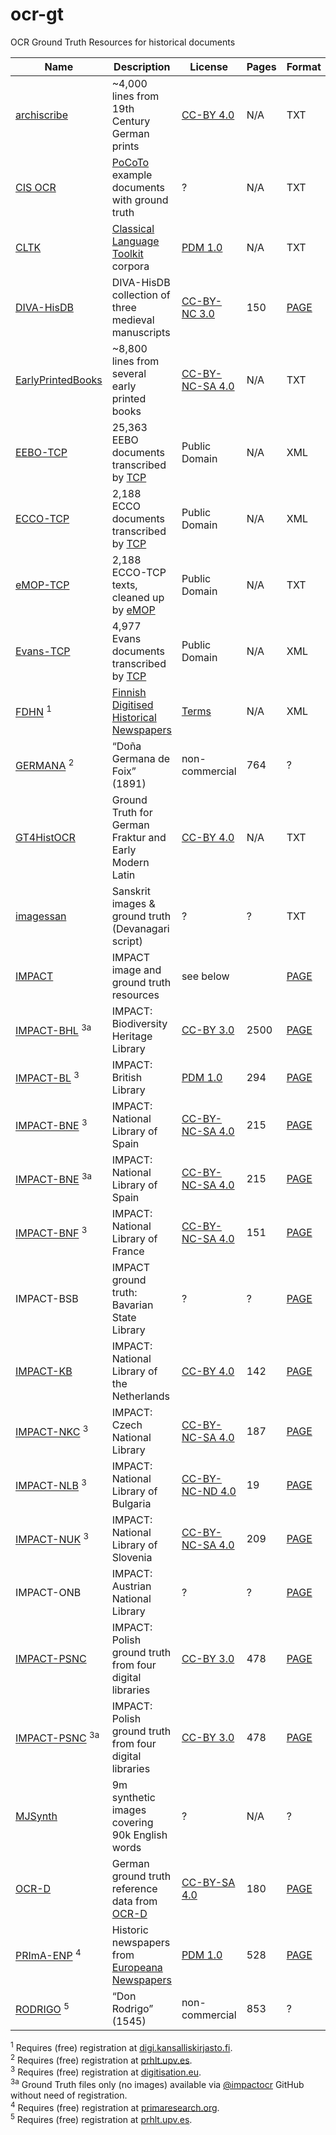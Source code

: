 # ocr-gt
OCR Ground Truth Resources for historical documents

| Name | Description | License | Pages | Format |
-------|-------------|---------|---------|--------|
| [archiscribe](https://github.com/jbaiter/archiscribe-corpus) | ~4,000 lines from 19th Century German prints | [CC-BY 4.0](http://creativecommons.org/licenses/by/4.0/) | N/A | TXT |
| [CIS OCR](https://github.com/cisocrgroup/Resources/tree/master/ocrtestset) | [PoCoTo](https://github.com/cisocrgroup/PoCoTo) example documents with ground truth | ? | N/A | TXT |
| [CLTK](https://github.com/cltk) | [Classical Language Toolkit](http://cltk.org/) corpora | [PDM 1.0](https://creativecommons.org/publicdomain/mark/1.0/) | N/A | TXT |
| [DIVA-HisDB](https://diuf.unifr.ch/main/hisdoc/diva-hisdb) |DIVA-HisDB collection of three medieval manuscripts | [CC-BY-NC 3.0](http://creativecommons.org/licenses/by-nc/3.0/) | 150 | [PAGE](https://github.com/PRImA-Research-Lab/PAGE-XML) |
| [EarlyPrintedBooks](https://github.com/chreul/OCR_Testdata_EarlyPrintedBooks) | ~8,800 lines from several early printed books | [CC-BY-NC-SA 4.0](https://creativecommons.org/licenses/by-nc-sa/4.0/) | N/A | TXT |
| [EEBO-TCP](https://github.com/Anterotesis/historical-texts/tree/master/eebo-tcp) | 25,363 EEBO documents transcribed by [TCP](http://www.textcreationpartnership.org/tcp-eebo/) | Public Domain | N/A | XML |
| [ECCO-TCP](https://github.com/Anterotesis/historical-texts/tree/master/ecco-tcp) | 2,188 ECCO documents transcribed by [TCP](http://www.textcreationpartnership.org/tcp-ecco/) | Public Domain | N/A | XML |
| [eMOP-TCP](https://github.com/Early-Modern-OCR/TCP-ECCO-texts) | 2,188 ECCO-TCP texts, cleaned up by [eMOP](http://emop.tamu.edu/) | Public Domain | N/A | TXT |
| [Evans-TCP](https://github.com/Anterotesis/historical-texts/tree/master/evans-tcp) | 4,977 Evans documents transcribed by [TCP](http://www.textcreationpartnership.org/tcp-evans/) | Public Domain | N/A | XML |
| [FDHN](https://digi.kansalliskirjasto.fi/opendata/submit?set_language=en) <sup>1</sup> | [Finnish Digitised Historical Newspapers](http://doi.org/10.1045/july2016-paakkonen) | [Terms](https://digi.kansalliskirjasto.fi/terms) | N/A | XML |
| [GERMANA](https://www.prhlt.upv.es/wp/resource/the-germana-corpus) <sup>2</sup> | “Doña Germana de Foix” (1891) | non-commercial | 764 | ? |
| [GT4HistOCR](https://doi.org/10.5281/zenodo.1344132) | Ground Truth for German Fraktur and Early Modern Latin | [CC-BY 4.0](https://creativecommons.org/licenses/by/4.0/) | N/A | TXT |
| [imagessan](https://github.com/Shreeshrii/imagessan/) | Sanskrit images & ground truth (Devanagari script) | ? | ? | TXT |
| [IMPACT](https://www.digitisation.eu/tools-resources/image-and-ground-truth-resources/) | IMPACT image and ground truth resources | see below | | [PAGE](https://github.com/PRImA-Research-Lab/PAGE-XML) |
| [IMPACT-BHL](https://github.com/impactcentre/groundtruth-bhl) <sup>3a</sup> | IMPACT: Biodiversity Heritage Library | [CC-BY 3.0](https://creativecommons.org/licenses/by/3.0/) | 2500 | [PAGE](https://github.com/PRImA-Research-Lab/PAGE-XML) |
| [IMPACT-BL](https://www.digitisation.eu/tools-resources/image-and-ground-truth-resources/impact-dataset-browser/?query=&search-filter-institution=BL&search-filter-language=&search-filter-script=&search-filter-year=) <sup>3</sup> | IMPACT: British Library | [PDM 1.0](https://creativecommons.org/publicdomain/mark/1.0/) | 294 | [PAGE](https://github.com/PRImA-Research-Lab/PAGE-XML) |
| [IMPACT-BNE](https://www.digitisation.eu/tools-resources/image-and-ground-truth-resources/impact-dataset-browser/?query=&search-filter-institution=BNE&search-filter-language=&search-filter-script=&search-filter-year=) <sup>3</sup> | IMPACT: National Library of Spain | [CC-BY-NC-SA 4.0](https://creativecommons.org/licenses/by-nc-sa/4.0/) | 215 | [PAGE](https://github.com/PRImA-Research-Lab/PAGE-XML) |
| [IMPACT-BNE](https://github.com/impactcentre/groundtruth-spa) <sup>3a</sup> | IMPACT: National Library of Spain | [CC-BY-NC-SA 4.0](https://creativecommons.org/licenses/by-nc-sa/4.0/) | 215 | [PAGE](https://github.com/PRImA-Research-Lab/PAGE-XML) |
| [IMPACT-BNF](https://www.digitisation.eu/tools-resources/image-and-ground-truth-resources/impact-dataset-browser/?query=&search-filter-institution=BNE&search-filter-language=&search-filter-script=&search-filter-year=) <sup>3</sup> | IMPACT: National Library of France | [CC-BY-NC-SA 4.0](https://creativecommons.org/licenses/by-nc-sa/4.0/) | 151 | [PAGE](https://github.com/PRImA-Research-Lab/PAGE-XML) |
| IMPACT-BSB | IMPACT ground truth: Bavarian State Library | ? | ? | [PAGE](https://github.com/PRImA-Research-Lab/PAGE-XML) |
| [IMPACT-KB](http://lab.kb.nl/dataset/ground-truth-impact-project#access) | IMPACT: National Library of the Netherlands| [CC-BY 4.0](https://creativecommons.org/licenses/by/4.0/) | 142 | [PAGE](https://github.com/PRImA-Research-Lab/PAGE-XML) |
| [IMPACT-NKC](https://www.digitisation.eu/tools-resources/image-and-ground-truth-resources/impact-dataset-browser/?query=&search-filter-institution=NKC&search-filter-language=&search-filter-script=&search-filter-year=) <sup>3</sup> | IMPACT: Czech National Library | [CC-BY-NC-SA 4.0](https://creativecommons.org/licenses/by-nc-sa/4.0/) | 187 | [PAGE](https://github.com/PRImA-Research-Lab/PAGE-XML) |
| [IMPACT-NLB](https://www.digitisation.eu/tools-resources/image-and-ground-truth-resources/impact-dataset-browser/?query=&search-filter-institution=NLB&search-filter-language=&search-filter-script=&search-filter-year=) <sup>3</sup> | IMPACT: National Library of Bulgaria | [CC-BY-NC-ND 4.0](https://creativecommons.org/licenses/by-nc-nd/4.0/) | 19 | [PAGE](https://github.com/PRImA-Research-Lab/PAGE-XML) |
| [IMPACT-NUK](https://www.digitisation.eu/tools-resources/image-and-ground-truth-resources/impact-dataset-browser/?query=&search-filter-institution=NUK&search-filter-language=&search-filter-script=&search-filter-year=) <sup>3</sup> | IMPACT: National Library of Slovenia | [CC-BY-NC-SA 4.0](https://creativecommons.org/licenses/by-nc-sa/4.0/) | 209 | [PAGE](https://github.com/PRImA-Research-Lab/PAGE-XML) |
| IMPACT-ONB | IMPACT: Austrian National Library | ? | ? | [PAGE](https://github.com/PRImA-Research-Lab/PAGE-XML) |
| [IMPACT-PSNC](http://dl.psnc.pl/activities/projekty/impact/results/) | IMPACT: Polish ground truth from four digital libraries | [CC-BY 3.0](http://creativecommons.org/licenses/by/3.0/) | 478 | [PAGE](https://github.com/PRImA-Research-Lab/PAGE-XML) |
| [IMPACT-PSNC](https://github.com/impactcentre/groundtruth-pol) <sup>3a</sup> | IMPACT: Polish ground truth from four digital libraries | [CC-BY 3.0](http://creativecommons.org/licenses/by/3.0/) | 478 | [PAGE](https://github.com/PRImA-Research-Lab/PAGE-XML) |
| [MJSynth](http://www.robots.ox.ac.uk/~vgg/data/text/) | 9m synthetic images covering 90k English words | ? | N/A | ? |
| [OCR-D](http://ocr-d.de/daten) | German ground truth reference data from [OCR-D](http://ocr-d.de/) | [CC-BY-SA 4.0](https://creativecommons.org/licenses/by-sa/4.0/) | 180 | [PAGE](https://github.com/PRImA-Research-Lab/PAGE-XML) |
| [PRImA-ENP](http://www.primaresearch.org/datasets/ENP) <sup>4</sup> | Historic newspapers from [Europeana Newspapers](http://www.europeana-newspapers.eu/) | [PDM 1.0](https://creativecommons.org/publicdomain/mark/1.0/) | 528 | [PAGE](https://github.com/PRImA-Research-Lab/PAGE-XML) |
| [RODRIGO](https://www.prhlt.upv.es/wp/resource/the-rodrigo-corpus) <sup>5</sup> | “Don Rodrigo” (1545) | non-commercial | 853 | ? |

<sup>1</sup> Requires (free) registration at [digi.kansalliskirjasto.fi](https://digi.kansalliskirjasto.fi/opendata/submit?set_language=en).    
<sup>2</sup> Requires (free) registration at [prhlt.upv.es](https://www.prhlt.upv.es/wp/resource/the-germana-corpus).    
<sup>3</sup> Requires (free) registration at [digitisation.eu](https://www.digitisation.eu/wp-login.php?action=register).     
<sup>3a</sup> Ground Truth files only (no images) available via [@impactocr](https://github.com/impactcentre/?utf8=%E2%9C%93&q=groundtruth&type=&language=) GitHub without need of registration.     
<sup>4</sup> Requires (free) registration at [primaresearch.org](http://www.primaresearch.org/register).       
<sup>5</sup> Requires (free) registration at [prhlt.upv.es](https://www.prhlt.upv.es/wp/resource/the-rodrigo-corpus).    
